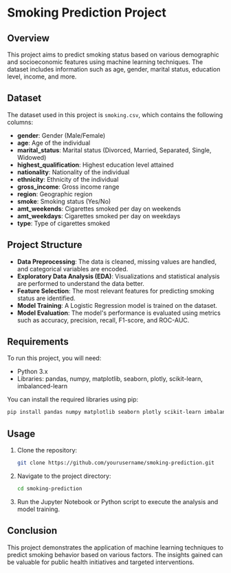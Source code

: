 # Smoking Prediction Project

## Overview
This project aims to predict smoking status based on various demographic and socioeconomic features using machine learning techniques. The dataset includes information such as age, gender, marital status, education level, income, and more.

## Dataset
The dataset used in this project is `smoking.csv`, which contains the following columns:
- **gender**: Gender (Male/Female)
- **age**: Age of the individual
- **marital_status**: Marital status (Divorced, Married, Separated, Single, Widowed)
- **highest_qualification**: Highest education level attained
- **nationality**: Nationality of the individual
- **ethnicity**: Ethnicity of the individual
- **gross_income**: Gross income range
- **region**: Geographic region
- **smoke**: Smoking status (Yes/No)
- **amt_weekends**: Cigarettes smoked per day on weekends
- **amt_weekdays**: Cigarettes smoked per day on weekdays
- **type**: Type of cigarettes smoked

## Project Structure
- **Data Preprocessing**: The data is cleaned, missing values are handled, and categorical variables are encoded.
- **Exploratory Data Analysis (EDA)**: Visualizations and statistical analysis are performed to understand the data better.
- **Feature Selection**: The most relevant features for predicting smoking status are identified.
- **Model Training**: A Logistic Regression model is trained on the dataset.
- **Model Evaluation**: The model's performance is evaluated using metrics such as accuracy, precision, recall, F1-score, and ROC-AUC.

## Requirements
To run this project, you will need:
- Python 3.x
- Libraries: pandas, numpy, matplotlib, seaborn, plotly, scikit-learn, imbalanced-learn

You can install the required libraries using pip:
```bash
pip install pandas numpy matplotlib seaborn plotly scikit-learn imbalanced-learn
```

## Usage
1. Clone the repository:
   ```bash
   git clone https://github.com/yourusername/smoking-prediction.git
   ```
2. Navigate to the project directory:
   ```bash
   cd smoking-prediction
   ```
3. Run the Jupyter Notebook or Python script to execute the analysis and model training.

## Conclusion
This project demonstrates the application of machine learning techniques to predict smoking behavior based on various factors. The insights gained can be valuable for public health initiatives and targeted interventions.

